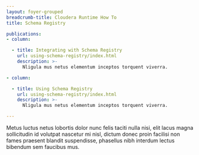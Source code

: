 ```yaml
---
layout: foyer-grouped
breadcrumb-title: Cloudera Runtime How To
title: Schema Registry

publications:
- column:

  - title: Integrating with Schema Registry
    url: using-schema-registry/index.html
    description: >-
      Nligula mus netus elementum inceptos torquent viverra.

- column:

  - title: Using Schema Registry
    url: using-schema-registry/index.html
    description: >-
      Nligula mus netus elementum inceptos torquent viverra.

---
```


Metus luctus netus lobortis dolor nunc felis taciti nulla nisi, elit
lacus magna sollicitudin id volutpat nascetur mi nisl, dictum donec
proin facilisi non fames praesent blandit suspendisse, phasellus nibh
interdum lectus bibendum sem faucibus mus.
